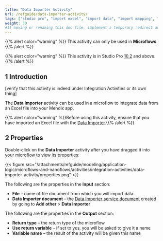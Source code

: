 ```yaml
---
title: "Data Importer Activity"
url: /refguide/data-importer-activity/
tags: ["studio pro", "import excel", "import data", "import mapping", "integration activity"]
weight: 30
#If moving or renaming this doc file, implement a temporary redirect and let the respective team know they should update the URL in the product. See Mapping to Products for more details.
---
```


{{% alert color="warning" %}}
This activity can only be used in **Microflows**.
{{% /alert %}}

{{% alert color="warning" %}}
This activity is in Studio Pro [10.2](/releasenotes/studio-pro/10.2/) and above.
{{% /alert %}}

## 1 Introduction

[verify that this activity is indeed under Integration Activities or its own thing]

The **Data Importer** activity can be used in a microflow to integrate data from an Excel file into your Mendix app. 

{{% alert color="warning" %}}Before using this activity, ensure that you have imported an Excel file with the [Data Importer](/refgide/data-importer/).{{% /alert %}}

## 2  Properties

Double-click on the **Data Importer** activity after you have dragged it into your microflow to view its properties:

{{< figure src="/attachments/refguide/modeling/application-logic/microflows-and-nanoflows/activities/integration-activities/data-importer-activity/properties.png" >}}

The following are the properties in the **Input** section:

* **File** – name of file document from which you will import data
* **Data Importer document** – the [Data Importer service document](/refguide/data-importer/) created by going to **Add other** > **Data Importer**

The following are the properties in the **Output** section:

* **Return type** – the return type of the microflow
* **Use return variable** – if set to yes, you will be asked to give it a name
* **Variable name** – the result of the activity will be given this name